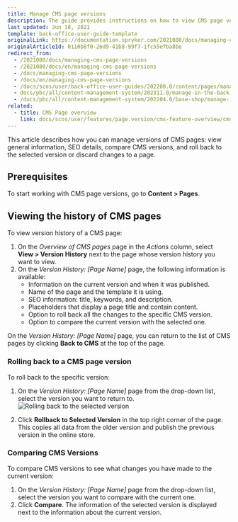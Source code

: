 ```yaml
---
title: Manage CMS page versions
description: The guide provides instructions on how to view CMS page versions, roll back to a specific version or view SEO information in the Back Office.
last_updated: Jun 18, 2021
template: back-office-user-guide-template
originalLink: https://documentation.spryker.com/2021080/docs/managing-cms-page-versions
originalArticleId: 0110b8f0-26d9-41b8-99f7-1fc55efba8be
redirect_from:
  - /2021080/docs/managing-cms-page-versions
  - /2021080/docs/en/managing-cms-page-versions
  - /docs/managing-cms-page-versions
  - /docs/en/managing-cms-page-versions
  - /docs/scos/user/back-office-user-guides/202200.0/content/pages/managing-cms-page-versions.html
  - docs/pbc/all/content-management-system/202311.0/manage-in-the-back-office/pages/manage-cms-page-versions.html
  - /docs/pbc/all/content-management-system/202204.0/base-shop/manage-in-the-back-office/pages/manage-cms-page-versions.html
related:
  - title: CMS Page overview
    link: docs/scos/user/features/page.version/cms-feature-overview/cms-pages-overview.html
---
```



This article describes how you can manage versions of CMS pages: view general information, SEO details, compare CMS versions, and roll back to the selected version or discard changes to a page.

## Prerequisites

To start working with CMS page versions, go to **Content&nbsp;<span aria-label="and then">></span> Pages**.

## Viewing the history of CMS pages

To view version history of a CMS page:

1. On the *Overview of CMS pages* page in the _Actions_ column, select **View&nbsp;<span aria-label="and then">></span> Version History** next to the page whose version history you want to view.
2. On the *Version History: [Page Name]* page, the following information is available:
    * Information on the current version and when it was published.
    * Name of the page and the template it is using.
    * SEO information: title, keywords, and description.
    * Placeholders that display a page title and contain content.
    * Option to roll back all the changes to the specific CMS version.
    * Option to compare the current version with the selected one.

On the *Version History: [Page Name]* page, you can return to the list of CMS pages by clicking **Back to CMS** at the top of the page.

### Rolling back to a CMS page version

To roll back to the specific version:

1. On the *Version History: [Page Name]* page from the drop-down list, select the version you want to return to.
![Rolling back to the selected version](https://spryker.s3.eu-central-1.amazonaws.com/docs/User+Guides/Back+Office+User+Guides/Content+Management+System/Pages/CMS+Pages+Versioning/page-versioning.png)

2. Click **Rollback to Selected Version** in the top right corner of the page. This copies all data from the older version and publish the previous version in the online store.


### Comparing CMS Versions

To compare CMS versions to see what changes you have made to the current version:

1. On the *Version History: [Page Name]* page from the drop-down list, select the version you want to compare with the current one.
2. Click **Compare**. The information of the selected version is displayed next to the information about the current version.
